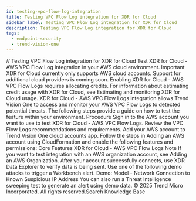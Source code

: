 ```yaml
---
id: testing-vpc-flow-log-integration
title: Testing VPC Flow Log integration for XDR for Cloud
sidebar_label: Testing VPC Flow Log integration for XDR for Cloud
description: Testing VPC Flow Log integration for XDR for Cloud
tags:
  - endpoint-security
  - trend-vision-one
---
```


/*<![CDATA[*/ $('#title').html($('meta[name=map-description]').attr('content')); /*]]>*/ Testing VPC Flow Log integration for XDR for Cloud Test XDR for Cloud - AWS VPC Flow Log integration in your AWS cloud environment. Important XDR for Cloud currently only supports AWS cloud accounts. Support for additional cloud providers is coming soon. Enabling XDR for Cloud - AWS VPC Flow Logs requires allocating credits. For information about estimating credit usage with XDR for Cloud, see Estimating and monitoring XDR for Cloud usage. XDR for Cloud - AWS VPC Flow Logs integration allows Trend Vision One to access and monitor your AWS VPC Flow Logs to detected potential threats. The following steps provide a guide on how to test the feature within your environment. Procedure Sign in to the AWS account you want to use to test XDR for Cloud - AWS VPC Flow Logs. Review the VPC Flow Logs recommendations and requirements. Add your AWS account to Trend Vision One cloud accounts app. Follow the steps in Adding an AWS account using CloudFormation and enable the following features and permissions: Core Features XDR for Cloud - AWS VPC Flow Logs Note If you want to test integration with an AWS organization account, see Adding an AWS Organization. After your account successfully connects, use XDR Data Explorer to verify data is being sent. Use one of the following demo attacks to trigger a Workbench alert. Demo: Model - Network Connection to Known Suspicious IP Address You can also run a Threat Intelligence sweeping test to generate an alert using demo data. © 2025 Trend Micro Incorporated. All rights reserved.Search Knowledge Base